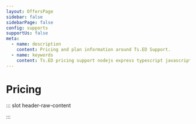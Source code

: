 ```yaml
---
layout: OffersPage
sidebar: false
sidebarPage: false
config: supports
supportUs: false
meta:
  - name: description
    content: Pricing and plan information around Ts.ED Support.
  - name: keywords
    content: Ts.ED pricing support nodejs express typescript javascript es6 decorators mvc model ioc service model middleware socket.io swagger typeorm mongoose ajv
---
```


# Pricing

::: slot header-raw-content

<PricingContent />

:::
